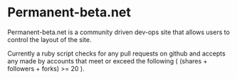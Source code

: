 Permanent-beta.net
==================

Permanent-beta.net is a community driven dev-ops site that allows users to control the layout of the site.

Currently a ruby script checks for any pull requests on github and accepts 
any made by accounts that meet or exceed the following ( (shares + followers + forks) >= 20 ). 

